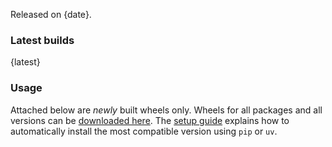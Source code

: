 Released on {date}.

### Latest builds

{latest}

### Usage

Attached below are *newly* built wheels only. Wheels for all packages and all versions can be
[downloaded here](https://urob.github.io/numpy-mkl/). The [setup
guide](https://github.com/urob/numpy-mkl#installation) explains how to automatically install the
most compatible version using `pip` or `uv`.
